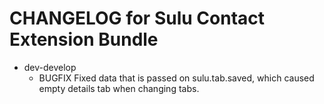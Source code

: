 CHANGELOG for Sulu Contact Extension Bundle
===========================================

* dev-develop
    * BUGFIX  Fixed data that is passed on sulu.tab.saved, which caused empty details tab 
        when changing tabs.
